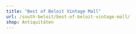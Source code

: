 ```yaml
---
title: "Best of Beloit Vintage Mall"
url: /south-beloit/best-of-beloit-vintage-mall/
shop: Antiquitäten
---
```

